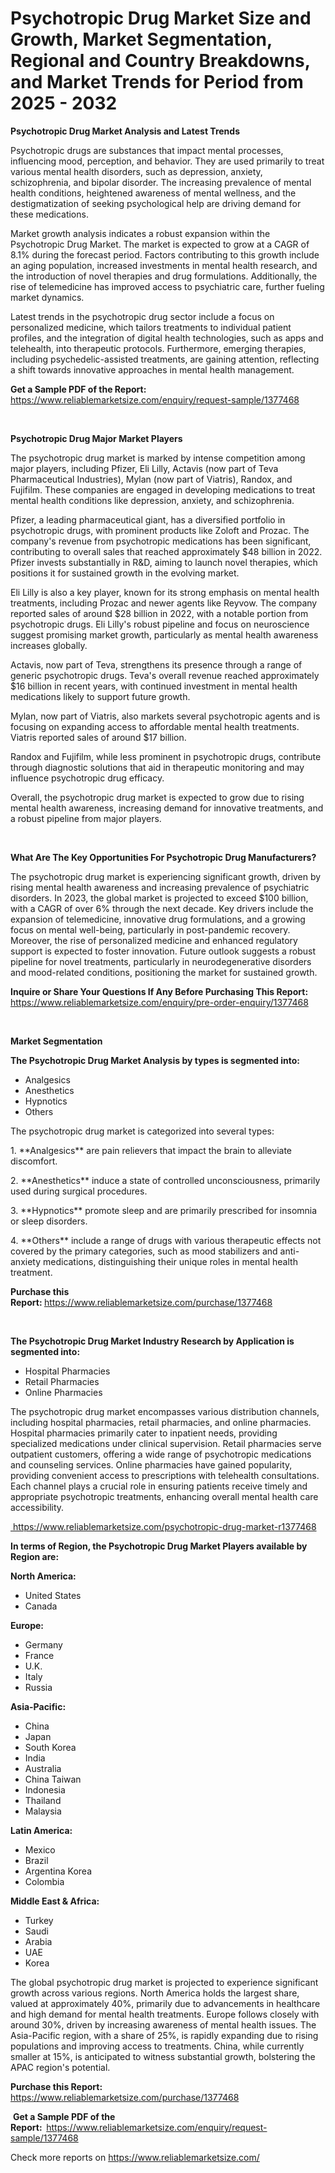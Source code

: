 <p><h1>Psychotropic Drug Market Size and Growth, Market Segmentation, Regional and Country Breakdowns, and Market Trends for Period from 2025 -  2032</h1></p><p><strong>Psychotropic Drug Market Analysis and Latest Trends</strong></p>
<p><p>Psychotropic drugs are substances that impact mental processes, influencing mood, perception, and behavior. They are used primarily to treat various mental health disorders, such as depression, anxiety, schizophrenia, and bipolar disorder. The increasing prevalence of mental health conditions, heightened awareness of mental wellness, and the destigmatization of seeking psychological help are driving demand for these medications.</p><p>Market growth analysis indicates a robust expansion within the Psychotropic Drug Market. The market is expected to grow at a CAGR of 8.1% during the forecast period. Factors contributing to this growth include an aging population, increased investments in mental health research, and the introduction of novel therapies and drug formulations. Additionally, the rise of telemedicine has improved access to psychiatric care, further fueling market dynamics.</p><p>Latest trends in the psychotropic drug sector include a focus on personalized medicine, which tailors treatments to individual patient profiles, and the integration of digital health technologies, such as apps and telehealth, into therapeutic protocols. Furthermore, emerging therapies, including psychedelic-assisted treatments, are gaining attention, reflecting a shift towards innovative approaches in mental health management.</p></p>
<p><strong>Get a Sample PDF of the Report:&nbsp;</strong> <a href="https://www.reliablemarketsize.com/enquiry/request-sample/1377468?utm_campaign=3447&utm_medium=2&utm_source=Github&utm_content=ia&utm_term=28032025&utm_id=psychotropic-drug">https://www.reliablemarketsize.com/enquiry/request-sample/1377468</a></p>
<p>&nbsp;</p>
<p><strong>Psychotropic Drug Major Market Players</strong></p>
<p><p>The psychotropic drug market is marked by intense competition among major players, including Pfizer, Eli Lilly, Actavis (now part of Teva Pharmaceutical Industries), Mylan (now part of Viatris), Randox, and Fujifilm. These companies are engaged in developing medications to treat mental health conditions like depression, anxiety, and schizophrenia.</p><p>Pfizer, a leading pharmaceutical giant, has a diversified portfolio in psychotropic drugs, with prominent products like Zoloft and Prozac. The company's revenue from psychotropic medications has been significant, contributing to overall sales that reached approximately $48 billion in 2022. Pfizer invests substantially in R&D, aiming to launch novel therapies, which positions it for sustained growth in the evolving market.</p><p>Eli Lilly is also a key player, known for its strong emphasis on mental health treatments, including Prozac and newer agents like Reyvow. The company reported sales of around $28 billion in 2022, with a notable portion from psychotropic drugs. Eli Lilly's robust pipeline and focus on neuroscience suggest promising market growth, particularly as mental health awareness increases globally.</p><p>Actavis, now part of Teva, strengthens its presence through a range of generic psychotropic drugs. Teva's overall revenue reached approximately $16 billion in recent years, with continued investment in mental health medications likely to support future growth.</p><p>Mylan, now part of Viatris, also markets several psychotropic agents and is focusing on expanding access to affordable mental health treatments. Viatris reported sales of around $17 billion.</p><p>Randox and Fujifilm, while less prominent in psychotropic drugs, contribute through diagnostic solutions that aid in therapeutic monitoring and may influence psychotropic drug efficacy.</p><p>Overall, the psychotropic drug market is expected to grow due to rising mental health awareness, increasing demand for innovative treatments, and a robust pipeline from major players.</p></p>
<p>&nbsp;</p>
<p><strong>What Are The Key Opportunities For Psychotropic Drug Manufacturers?</strong></p>
<p><p>The psychotropic drug market is experiencing significant growth, driven by rising mental health awareness and increasing prevalence of psychiatric disorders. In 2023, the global market is projected to exceed $100 billion, with a CAGR of over 6% through the next decade. Key drivers include the expansion of telemedicine, innovative drug formulations, and a growing focus on mental well-being, particularly in post-pandemic recovery. Moreover, the rise of personalized medicine and enhanced regulatory support is expected to foster innovation. Future outlook suggests a robust pipeline for novel treatments, particularly in neurodegenerative disorders and mood-related conditions, positioning the market for sustained growth.</p></p>
<p><strong>Inquire or Share Your Questions If Any Before Purchasing This Report:</strong> <a href="https://www.reliablemarketsize.com/enquiry/pre-order-enquiry/1377468?utm_campaign=3447&utm_medium=2&utm_source=Github&utm_content=ia&utm_term=28032025&utm_id=psychotropic-drug">https://www.reliablemarketsize.com/enquiry/pre-order-enquiry/1377468</a></p>
<p>&nbsp;</p>
<p><strong>Market Segmentation</strong></p>
<p><strong>The Psychotropic Drug Market Analysis by types is segmented into:</strong></p>
<p><ul><li>Analgesics</li><li>Anesthetics</li><li>Hypnotics</li><li>Others</li></ul></p>
<p><p>The psychotropic drug market is categorized into several types: </p><p>1. **Analgesics** are pain relievers that impact the brain to alleviate discomfort. </p><p>2. **Anesthetics** induce a state of controlled unconsciousness, primarily used during surgical procedures. </p><p>3. **Hypnotics** promote sleep and are primarily prescribed for insomnia or sleep disorders. </p><p>4. **Others** include a range of drugs with various therapeutic effects not covered by the primary categories, such as mood stabilizers and anti-anxiety medications, distinguishing their unique roles in mental health treatment.</p></p>
<p><strong>Purchase this Report:&nbsp;</strong><a href="https://www.reliablemarketsize.com/purchase/1377468?utm_campaign=3447&utm_medium=2&utm_source=Github&utm_content=ia&utm_term=28032025&utm_id=psychotropic-drug">https://www.reliablemarketsize.com/purchase/1377468</a></p>
<p>&nbsp;</p>
<p><strong>The Psychotropic Drug Market Industry Research by Application is segmented into:</strong></p>
<p><ul><li>Hospital Pharmacies</li><li>Retail Pharmacies</li><li>Online Pharmacies</li></ul></p>
<p><p>The psychotropic drug market encompasses various distribution channels, including hospital pharmacies, retail pharmacies, and online pharmacies. Hospital pharmacies primarily cater to inpatient needs, providing specialized medications under clinical supervision. Retail pharmacies serve outpatient customers, offering a wide range of psychotropic medications and counseling services. Online pharmacies have gained popularity, providing convenient access to prescriptions with telehealth consultations. Each channel plays a crucial role in ensuring patients receive timely and appropriate psychotropic treatments, enhancing overall mental health care accessibility.</p></p>
<p><a href="https://www.reliablemarketsize.com/psychotropic-drug-market-r1377468?utm_campaign=3447&utm_medium=2&utm_source=Github&utm_content=ia&utm_term=28032025&utm_id=psychotropic-drug">&nbsp;https://www.reliablemarketsize.com/psychotropic-drug-market-r1377468</a></p>
<p><strong>In terms of Region, the Psychotropic Drug Market Players available by Region are:</strong></p>
<p>
    <p> <strong> North America: </strong>
        <ul>
            <li>United States</li>
            <li>Canada</li>
        </ul>
        </p> 
    <p> <strong> Europe: </strong>
        <ul>
            <li>Germany</li>
            <li>France</li>
            <li>U.K.</li>
            <li>Italy</li>
            <li>Russia</li>
        </ul>
        </p> 
    <p> <strong> Asia-Pacific: </strong>
        <ul>
            <li>China</li>
            <li>Japan</li>
            <li>South Korea</li>
            <li>India</li>
            <li>Australia</li>
            <li>China Taiwan</li>
            <li>Indonesia</li>
            <li>Thailand</li>
            <li>Malaysia</li>
        </ul>
        </p> 
    <p> <strong> Latin America: </strong>
        <ul>
            <li>Mexico</li>
            <li>Brazil</li>
            <li>Argentina Korea</li>
            <li>Colombia</li>
        </ul>
        </p> 
    <p> <strong> Middle East & Africa: </strong>
        <ul>
            <li>Turkey</li>
            <li>Saudi</li>
            <li>Arabia</li>
            <li>UAE</li>
            <li>Korea</li>
        </ul>
    </p>
    </p>
<p><p>The global psychotropic drug market is projected to experience significant growth across various regions. North America holds the largest share, valued at approximately 40%, primarily due to advancements in healthcare and high demand for mental health treatments. Europe follows closely with around 30%, driven by increasing awareness of mental health issues. The Asia-Pacific region, with a share of 25%, is rapidly expanding due to rising populations and improving access to treatments. China, while currently smaller at 15%, is anticipated to witness substantial growth, bolstering the APAC region's potential.</p></p>
<p><strong>Purchase this Report: </strong><a href="https://www.reliablemarketsize.com/purchase/1377468?utm_campaign=3447&utm_medium=2&utm_source=Github&utm_content=ia&utm_term=28032025&utm_id=psychotropic-drug">https://www.reliablemarketsize.com/purchase/1377468</a></p>
<p>&nbsp;<strong>Get a Sample PDF of the Report:&nbsp;&nbsp;</strong><a href="https://www.reliablemarketsize.com/enquiry/request-sample/1377468?utm_campaign=3447&utm_medium=2&utm_source=Github&utm_content=ia&utm_term=28032025&utm_id=psychotropic-drug">https://www.reliablemarketsize.com/enquiry/request-sample/1377468</a></p>
<p><strong></strong></p>
<p>Check more reports on <a href="https://www.reliablemarketsize.com/?utm_campaign=3447&utm_medium=2&utm_source=Github&utm_content=ia&utm_term=28032025&utm_id=psychotropic-drug">https://www.reliablemarketsize.com/</a></p>